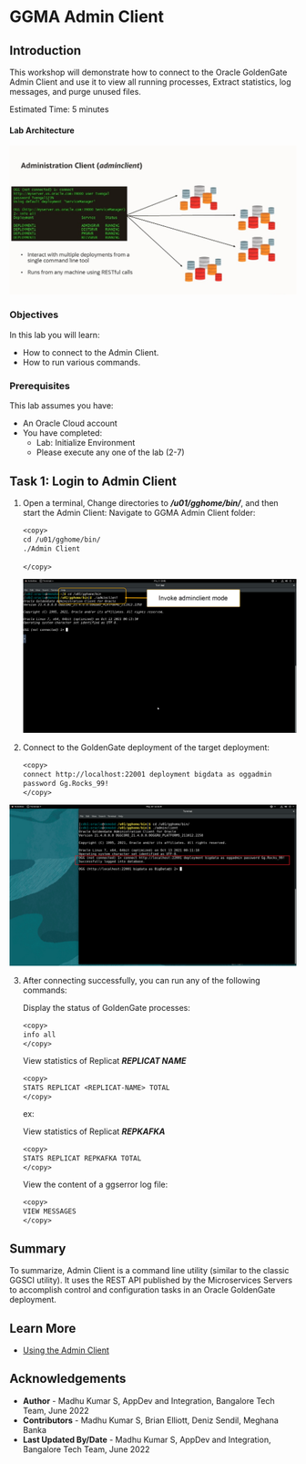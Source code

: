 # GGMA Admin Client

## Introduction
This workshop will demonstrate how to connect to the Oracle GoldenGate Admin Client and use it to view all running processes, Extract statistics, log messages, and purge unused files.

Estimated Time: 5 minutes

#### Lab Architecture

![Architecture](./images/architecture.jpg " ")

### Objectives
In this lab you will learn:
-  How to connect to the Admin Client.
-  How to run various commands.


### Prerequisites
This lab assumes you have:
- An Oracle Cloud account
- You have completed:
    - Lab: Initialize Environment
    - Please execute any one of the lab (2-7)

## Task 1: Login to Admin Client

1. Open  a terminal, Change directories to ***/u01/gghome/bin/***, and then start the Admin Client:
    Navigate to GGMA Admin Client folder:

    ```
    <copy>
   cd /u01/gghome/bin/
    ./Admin Client

    </copy>
    ```

    ![Admin Client-cmd](./images/AdminClient-cmd.png " ")
2.  Connect to the GoldenGate deployment of the target deployment:
    ```
    <copy>
    connect http://localhost:22001 deployment bigdata as oggadmin password Gg.Rocks_99!
    </copy>
    ```
![Admin Client-login](./images/AdminClient-login.png " ")


3. After connecting successfully, you can run any of the following commands:

    Display the status of GoldenGate processes:

    ```
    <copy>
    info all
    </copy>
    ```




    View statistics of  Replicat ***REPLICAT NAME***

    ```
    <copy>
    STATS REPLICAT <REPLICAT-NAME> TOTAL
    </copy>
    ```
	ex:
	
	 View statistics of  Replicat ***REPKAFKA***
	```
    <copy>
    STATS REPLICAT REPKAFKA TOTAL
    </copy>
    ```


    View the content of a ggserror log file:

    ```
    <copy>
    VIEW MESSAGES
    </copy>
    ```



## Summary
To summarize, Admin Client is a command line utility (similar to the classic GGSCI utility). It uses the REST API published by the Microservices Servers to accomplish control and configuration tasks in an Oracle GoldenGate deployment.


## Learn More

* [Using the Admin Client](https://docs.oracle.com/en/middleware/goldengate/core/21.1/admin/getting-started-oracle-goldengate-process-interfaces.html#GUID-84B33389-0594-4449-BF1A-A496FB1EDB29)

## Acknowledgements
* **Author** - Madhu Kumar S, AppDev and Integration, Bangalore Tech Team, June 2022
* **Contributors** - Madhu Kumar S, Brian Elliott, Deniz Sendil, Meghana Banka 
* **Last Updated By/Date** - Madhu Kumar S, AppDev and Integration, Bangalore Tech Team, June 2022
